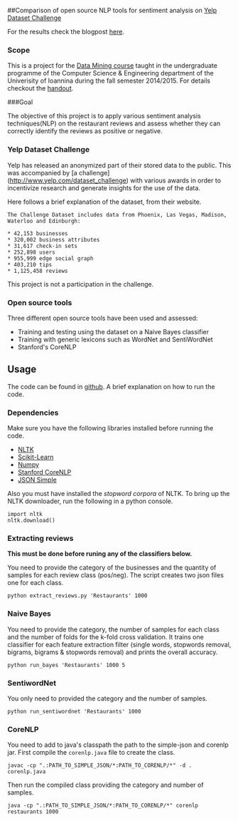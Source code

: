##Comparison of open source NLP tools for sentiment analysis on [Yelp Dataset Challenge](http://www.yelp.com/dataset_challenge)

For the results check the blogpost [here](http://fotiad.is/blog/sentiment-analysis-comparison/).

### Scope 
This is a project for the [Data Mining course](http://www.cs.uoi.gr/~tsap/teaching/cs059/index-en.html) taught in the undergraduate programme of the Computer Science & Engineering department of the Univerisity of Ioannina during the fall semester 2014/2015. 
For details checkout the [handout](http://www.cs.uoi.gr/~tsap/teaching/cs059/assignments/project-en.pdf).

###Goal

The objective of this project is to apply various sentiment analysis techniques(NLP) on the restaurant reviews and assess 
whether they can correctly identify the reviews as positive or negative. 

### Yelp Dataset Challenge

Yelp has released an anonymized part of their stored data to the public. This was accompanied by 
[a challenge] (http://www.yelp.com/dataset_challenge) with various awards in order to incentivize research 
and generate insights for the use of the data. 

Here follows a brief explanation of the dataset, from their website.

```
The Challenge Dataset includes data from Phoenix, Las Vegas, Madison, Waterloo and Edinburgh:

* 42,153 businesses
* 320,002 business attributes
* 31,617 check-in sets
* 252,898 users
* 955,999 edge social graph
* 403,210 tips
* 1,125,458 reviews
```

This project is not a participation in the challenge. 

### Open source tools

Three different open source tools have been used and assessed:

* Training and testing using the dataset on a Naive Bayes classifier
* Training with generic lexicons such as WordNet and SentiWordNet
* Stanford's CoreNLP

## Usage

The code can be found in [github](). A brief explanation on how to run the code.

### Dependencies

Make sure you have the following libraries installed before running the code.

* [NLTK](http://www.nltk.org)
* [Scikit-Learn](http://scikit-learn.org/stable/install.html)
* [Numpy](http://www.numpy.org)
* [Stanford CoreNLP](http://nlp.stanford.edu/software/corenlp.shtml)
* [JSON Simple](https://code.google.com/p/json-simple/)

Also you must have installed the *stopword corpora* of NLTK.
To bring up the NLTK downloader, run the following in a python console.

```
import nltk
nltk.download()
```

### Extracting reviews

**This must be done before runing any of the classifiers below.**

You need to provide the category of the businesses and the quantity of samples for each review class (pos/neg).
The script creates two json files one for each class.

```
python extract_reviews.py 'Restaurants' 1000
```

### Naive Bayes

You need to provide the category, the number of samples for each class and the number of folds for the k-fold cross validation.
It trains one classifier for each feature extraction filter (single words, stopwords removal, bigrams, bigrams & stopwords removal) and prints the overall accuracy.

```
python run_bayes 'Restaurants' 1000 5
```

### SentiwordNet

You only need to provided the category and the number of samples. 


```
python run_sentiwordnet 'Restaurants' 1000
```

### CoreNLP

You need to add to java's classpath the path to the simple-json and corenlp jar.
First compile the ```corenlp.java``` file to create the class.

```
javac -cp ".:PATH_TO_SIMPLE_JSON/*:PATH_TO_CORENLP/*" -d . corenlp.java 
```

Then run the compiled class providing the category and number of samples.

```
java -cp ".:PATH_TO_SIMPLE_JSON/*:PATH_TO_CORENLP/*" corenlp restaurants 1000
```
